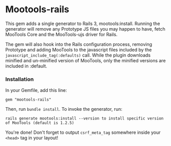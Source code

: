 # Mootools-rails

This gem adds a single generator to Rails 3, mootools:install. Running the generator will remove any Prototype JS files you may happen to have, fetch MooTools Core and the MooTools-ujs driver for Rails.

The gem will also hook into the Rails configuration process, removing Prototype and adding MooTools to the javascript files included by the `javascript_include_tag(:defaults)` call. While the plugin downloads minified and un-minified version of MooTools, only the minified versions are included in :default.

### Installation

In your Gemfile, add this line:

    gem "mootools-rails"

Then, run `bundle install`. To invoke the generator, run:

    rails generate mootools:install --version to install specific version of MooTools (default is 1.2.5)

You're done! Don't forget to output `csrf_meta_tag` somewhere inside your `<head>` tag in your layout!

